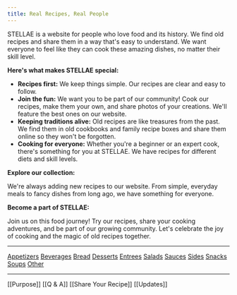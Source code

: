```yaml
---
title: Real Recipes, Real People
---
```

STELLAE is a website for people who love food and its history. We find old recipes and share them in a way that's easy to understand. We want everyone to feel like they can cook these amazing dishes, no matter their skill level.

**Here's what makes STELLAE special:**

- **Recipes first:** We keep things simple. Our recipes are clear and easy to follow.
- **Join the fun:** We want you to be part of our community! Cook our recipes, make them your own, and share photos of your creations. We'll feature the best ones on our website.
- **Keeping traditions alive:** Old recipes are like treasures from the past. We find them in old cookbooks and family recipe boxes and share them online so they won't be forgotten.
- **Cooking for everyone:** Whether you're a beginner or an expert cook, there's something for you at STELLAE. We have recipes for different diets and skill levels.

**Explore our collection:**

We're always adding new recipes to our website. From simple, everyday meals to fancy dishes from long ago, we have something for everyone.

**Become a part of STELLAE:**

Join us on this food journey! Try our recipes, share your cooking adventures, and be part of our growing community. Let's celebrate the joy of cooking and the magic of old recipes together.
___
   <a href="/Appetizers">Appetizers</a> <a href="/Beverages">Beverages</a> <a href="/Bread">Bread</a> <a href="/Desserts">Desserts</a> <a href="/Entrees">Entrees</a> <a href="/Salads">Salads</a> <a href="/Sauces">Sauces</a> <a href="/Sides">Sides</a> <a href="/Snacks">Snacks</a> <a href="/Soups">Soups</a> <a href="/Other">Other</a>

___
[[Purpose]] [[Q & A]] [[Share Your Recipe]] [[Updates]]